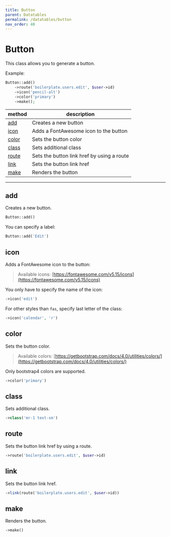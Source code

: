 ```yaml
---
title: Button
parent: Datatables
permalink: /datatables/button
nav_order: 40
---
```


# Button

This class allows you to generate a button.

Example:

```php
Button::add()
    ->route('boilerplate.users.edit', $user->id)
    ->icon('pencil-alt')
    ->color('primary')
    ->make(); 
```

| method | description |
| --- | --- |
| [add](#add) | Creates a new button |
| [icon](#icon) | Adds a FontAwesome icon to the button |
| [color](#color) | Sets the button color |
| [class](#class) | Sets additional class |
| [route](#route) | Sets the button link href by using a route |
| [link](#link) | Sets the button link href |
| [make](#make) | Renders the button |

---

## add

Creates a new button.

```php
Button::add()
```

You can specify a label:

```php
Button::add('Edit')
```

## icon

Adds a FontAwesome icon to the button:

> Available icons: [https://fontawesome.com/v5.15/icons](https://fontawesome.com/v5.15/icons)
 
You only have to specify the name of the icon:

```php
->icon('edit')
```

For other styles than `fas`, specify last letter of the class: 

```php
->icon('calendar', 'r')
```

## color

Sets the button color.

> Available colors: [https://getbootstrap.com/docs/4.0/utilities/colors/](https://getbootstrap.com/docs/4.0/utilities/colors/)

Only bootstrap4 colors are supported.

```php
->color('primary')
```

## class

Sets additional class.

```php
->class('mr-1 text-sm')
```

## route

Sets the button link href by using a route.

```php
->route('boilerplate.users.edit', $user->id)
```

## link

Sets the button link href.

```php
->link(route('boilerplate.users.edit', $user->id))
```

## make

Renders the button.

```php
->make()
```